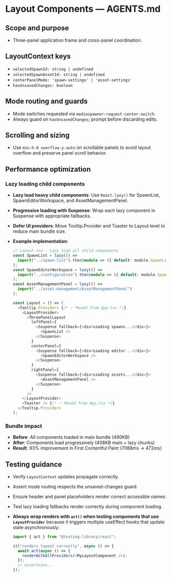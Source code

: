 # Layout Components — AGENTS.md

## Scope and purpose

- Three-panel application frame and cross-panel coordination.

## LayoutContext keys

- `selectedSpawnId: string | undefined`
- `selectedSpawnAssetId: string | undefined`
- `centerPanelMode: 'spawn-settings' | 'asset-settings'`
- `hasUnsavedChanges: boolean`

## Mode routing and guards

- Mode switches requested via `mediaspawner:request-center-switch`.
- Always guard on `hasUnsavedChanges`; prompt before discarding edits.

## Scrolling and sizing

- Use `min-h-0 overflow-y-auto` on scrollable panels to avoid layout overflow and preserve panel scroll behavior.

## Performance optimization

### Lazy loading child components

- **Lazy load heavy child components**: Use `React.lazy()` for SpawnList, SpawnEditorWorkspace, and AssetManagementPanel.
- **Progressive loading with Suspense**: Wrap each lazy component in Suspense with appropriate fallbacks.
- **Defer UI providers**: Move Tooltip.Provider and Toaster to Layout level to reduce main bundle size.

- **Example implementation**:

  ```typescript
  // Layout.tsx - Lazy load all child components
  const SpawnList = lazy(() =>
    import("../spawn-list").then(module => ({ default: module.SpawnList }))
  );
  const SpawnEditorWorkspace = lazy(() =>
    import("../configuration").then(module => ({ default: module.SpawnEditorWorkspace }))
  );
  const AssetManagementPanel = lazy(() =>
    import("../asset-management/AssetManagementPanel")
  );

  const Layout = () => (
    <Tooltip.Provider> {/* ✅ Moved from App.tsx */}
      <LayoutProvider>
        <ThreePanelLayout
          leftPanel={
            <Suspense fallback={<div>Loading spawns...</div>}>
              <SpawnList />
            </Suspense>
          }
          centerPanel={
            <Suspense fallback={<div>Loading editor...</div>}>
              <SpawnEditorWorkspace />
            </Suspense>
          }
          rightPanel={
            <Suspense fallback={<div>Loading assets...</div>}>
              <AssetManagementPanel />
            </Suspense>
          }
        />
      </LayoutProvider>
      <Toaster /> {/* ✅ Moved from App.tsx */}
    </Tooltip.Provider>
  );
  ```

### Bundle impact

- **Before**: All components loaded in main bundle (490KB)
- **After**: Components load progressively (408KB main + lazy chunks)
- **Result**: 93% improvement in First Contentful Paint (7088ms → 472ms)

## Testing guidance

- Verify `LayoutContext` updates propagate correctly.
- Assert mode routing respects the unsaved-changes guard.
- Ensure header and panel placeholders render correct accessible names.
- Test lazy loading fallbacks render correctly during component loading.
- **Always wrap renders with `act()` when testing components that use `LayoutProvider`** because it triggers multiple useEffect hooks that update state asynchronously:

  ```typescript
  import { act } from "@testing-library/react";

  it("renders layout correctly", async () => {
    await act(async () => {
      renderWithAllProviders(<MyLayoutComponent />);
    });
    // assertions...
  });
  ```
